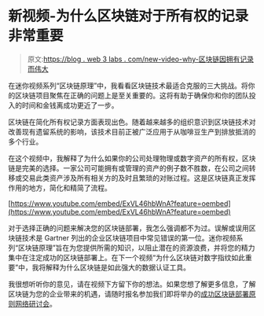 # 新视频-为什么区块链对于所有权的记录非常重要

> 原文:[https://blog . web 3 labs . com/new-video-why-区块链因拥有记录而伟大](https://blog.web3labs.com/new-video-why-blockchain-is-great-for-records-of-ownership)

在迷你视频系列“区块链原理”中，我看看区块链技术最适合克服的三大挑战。将你的区块链项目聚焦在正确的问题上是至关重要的。这将有助于确保你和你的团队投入的时间和金钱离成功更近了一步。

区块链在简化所有权记录方面表现出色。随着越来越多的组织意识到区块链技术对改善现有遗留系统的影响，该技术目前正被广泛应用于从咖啡豆生产到排放抵消的多个行业。

在这个视频中，我解释了为什么如果你的公司处理物理或数字资产的所有权，区块链是完美的选择。一家公司可能拥有或管理的资产的例子数不胜数，在公司之间转移或交易此类资产涉及所有相关方的及时且繁琐的对账过程。这是区块链真正发挥作用的地方，简化和精简了流程。

[https://www.youtube.com/embed/ExVL46hbWnA?feature=oembed](https://www.youtube.com/embed/ExVL46hbWnA?feature=oembed)

对于选择正确的问题来解决您的区块链部署，我怎么强调都不为过。误解或误用区块链技术是 Gartner 列出的企业区块链项目中常见错误的第一位。迷你视频系列“区块链原理”旨在为您提供所需的知识，以阻止潜在的资源浪费，并将您的精力集中在注定成功的区块链部署上。在下一个视频“为什么区块链对数字指纹如此重要”中，我将解释为什么区块链是如此强大的数据认证工具。

我很想听听你的意见，请在视频下方留下你的想法。如果您想了解更多信息，了解区块链为您的企业带来的机遇，请随时报名参加我们即将举办的[成功区块链部署原则网络研讨会](https://www.web3labs.com/principles-webinar)。